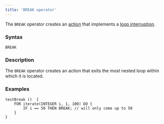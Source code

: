 ```yaml
---
title: 'BREAK operator'
---
```


The `BREAK` operator creates an [action](Actions.md) that implements a [loop interruption](Interruption_BREAK_.md).

### Syntax

    BREAK

### Description

The `BREAK` operator creates an action that exits the most nested loop within which it is located.

### Examples

```lsf
testBreak ()  {
    FOR iterate(INTEGER i, 1, 100) DO {
        IF i == 50 THEN BREAK; // will only come up to 50
    }
}
```
